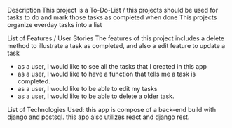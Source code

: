 Description
This project is a To-Do-List / this projects should be used for tasks to do and mark those tasks as completed when done
This projects organize everday tasks into a list


List of Features / User Stories
The features of this project includes a delete method to illustrate a task as completed, and also a edit feature to update a task
 * as a user, I would like to see all the tasks that I created in this app
 * as a user, I would like to have a function that tells me a task is completed.
 * as a user, I would like to be able to edit my tasks
 * as a user, I would like to be able to delete a older task.



 List of Technologies Used:
 this app is compose of a back-end build with django and postsql.
 this app also utilizes react and django rest.
